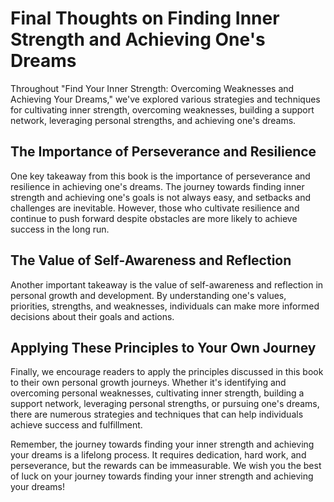 Final Thoughts on Finding Inner Strength and Achieving One's Dreams
===============================================================================

Throughout "Find Your Inner Strength: Overcoming Weaknesses and Achieving Your Dreams," we've explored various strategies and techniques for cultivating inner strength, overcoming weaknesses, building a support network, leveraging personal strengths, and achieving one's dreams.

The Importance of Perseverance and Resilience
---------------------------------------------

One key takeaway from this book is the importance of perseverance and resilience in achieving one's dreams. The journey towards finding inner strength and achieving one's goals is not always easy, and setbacks and challenges are inevitable. However, those who cultivate resilience and continue to push forward despite obstacles are more likely to achieve success in the long run.

The Value of Self-Awareness and Reflection
------------------------------------------

Another important takeaway is the value of self-awareness and reflection in personal growth and development. By understanding one's values, priorities, strengths, and weaknesses, individuals can make more informed decisions about their goals and actions.

Applying These Principles to Your Own Journey
---------------------------------------------

Finally, we encourage readers to apply the principles discussed in this book to their own personal growth journeys. Whether it's identifying and overcoming personal weaknesses, cultivating inner strength, building a support network, leveraging personal strengths, or pursuing one's dreams, there are numerous strategies and techniques that can help individuals achieve success and fulfillment.

Remember, the journey towards finding your inner strength and achieving your dreams is a lifelong process. It requires dedication, hard work, and perseverance, but the rewards can be immeasurable. We wish you the best of luck on your journey towards finding your inner strength and achieving your dreams!
